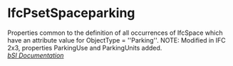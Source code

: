 IfcPsetSpaceparking
===================
Properties common to the definition of all occurrences of IfcSpace which have
an attribute value for ObjectType = ''Parking''. NOTE: Modified in IFC 2x3,
properties ParkingUse and ParkingUnits added.  
[ _bSI
Documentation_](https://standards.buildingsmart.org/IFC/DEV/IFC4_2/FINAL/HTML/schema/ifcproductextension/pset/pset_spaceparking.htm)


